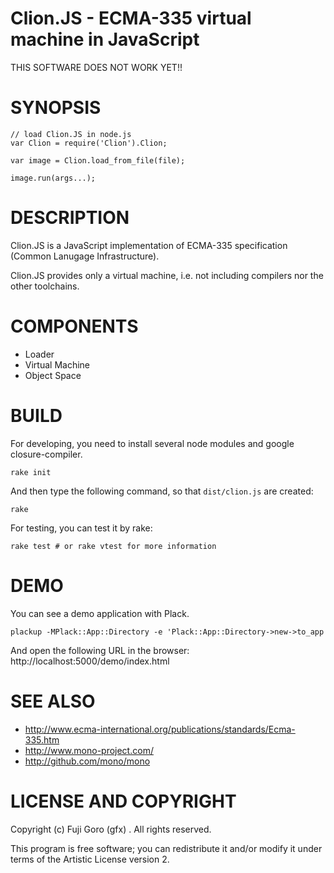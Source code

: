 Clion.JS - ECMA-335 virtual machine in JavaScript
==================================================

THIS SOFTWARE DOES NOT WORK YET!!

SYNOPSIS
=================================================

    // load Clion.JS in node.js
    var Clion = require('Clion').Clion;

    var image = Clion.load_from_file(file);

    image.run(args...);

DESCRIPTION
==================================================
Clion.JS is a JavaScript implementation of ECMA-335 specification
(Common Lanugage Infrastructure).

Clion.JS provides only a virtual machine, i.e. not including compilers
nor the other toolchains.

COMPONENTS
==================================================

* Loader
* Virtual Machine
* Object Space

BUILD
==================================================

For developing, you need to install several node modules and google closure-compiler.

    rake init

And then type the following command, so that `dist/clion.js` are created:

    rake

For testing,  you can test it by rake:

    rake test # or rake vtest for more information

DEMO
==================================================

You can see a demo application with Plack.

    plackup -MPlack::App::Directory -e 'Plack::App::Directory->new->to_app

And open the following URL in the browser: http://localhost:5000/demo/index.html

SEE ALSO
==================================================

* http://www.ecma-international.org/publications/standards/Ecma-335.htm
* http://www.mono-project.com/
* http://github.com/mono/mono

LICENSE AND COPYRIGHT
==================================================
Copyright (c) Fuji Goro (gfx) <gfuji at cpan.org>. All rights reserved.

This program is free software; you can redistribute it and/or modify it under terms of the Artistic License version 2.


